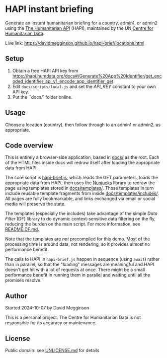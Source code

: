 HAPI instant briefing
=====================

Generate an instant humanitarian briefing for a country, admin1, or admin2 using the [The Humanitarian API](https://hdx-hapi.readthedocs.io/en/latest/) (HAPI), maintained by the UN [Centre for Humanitarian Data](https://centre.humdata.org).

Live link: https://davidmegginson.github.io/hapi-brief/locations.html


## Setup

1. Obtain a free HAPI API key from https://hapi.humdata.org/docs#/Generate%20App%20Identifier/get_encoded_identifier_api_v1_encode_app_identifier_get
2. Edit ``docs/scripts/local.js`` and set the _API\_KEY_ constant to your own API key.
3. Put the ``docs/` folder online.


## Usage

Choose a location (country), then follow through to an admin1 or admin2, as appropriate.


## Code overview

This is entirely a browser-side application, based in [docs/](docs/) as the root.  Each of the HTML files inside docs will redraw itself after loading the appropriate data from HAPI.

The core script is [hapi-brief.js](docs/scripts/hapi-brief.js), which reads the GET parameters, loads the appropriate data from HAPI, then uses the [Nunjucks](https://mozilla.github.io/nunjucks/) library to redraw the page using templates stored in [docs/templates/](docs/templates/).  Those templates in turn include reusable template fragments from inside [docs/templates/includes/](docs/templates/includes/).  All pages are fully bookmarkable, and links exchanged via email or social media will preserve the state.

The templates (especially the includes) take advantage of the simple _Data Filter_ (DF) library to do dynamic context-sensitive data filtering on the fly, reducing the burden on the main script.  For more information, see [README.DF.md](README.DF.md).

Note that the templates are _not_ precompiled for this demo.  Most of the processing time is around data, not rendering, so it provides almost no performance benefit.

The calls to HAPI in ``hapi-brief.js`` happen in sequence (using ``await``) rather than in parallel, so that the "loading" messages are meaningful and HAPI doesn't get hit with a lot of requests at once.  There might be a small performance benefit in running them in parallel and waiting until all the promises resolve.


## Author

Started 2024-10-07 by David Megginson

This is a personal project.  The Centre for Humanitarian Data is not responsible for its accuracy or maintenance.


## License

Public domain: see [UNLICENSE.md](UNLICENSE.md) for details
